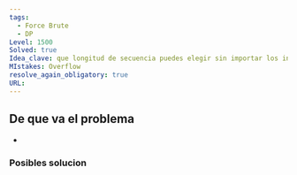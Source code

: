 ```yaml
---
tags:
  - Force Brute
  - DP
Level: 1500
Solved: true 
Idea_clave: que longitud de secuencia puedes elegir sin importar los indices
MIstakes: Overflow
resolve_again_obligatory: true
URL: 
---
```


## De que va el problema

- 

### Posibles solucion
